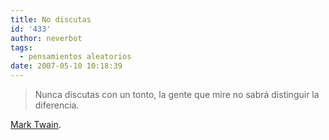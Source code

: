 ```yaml
---
title: No discutas
id: '433'
author: neverbot
tags:
  - pensamientos aleatorios
date: 2007-05-10 10:18:39
---
```


> Nunca discutas con un tonto, la gente que mire no sabrá distinguir la diferencia.

[Mark Twain](http://en.wikipedia.org/wiki/Mark_Twain).